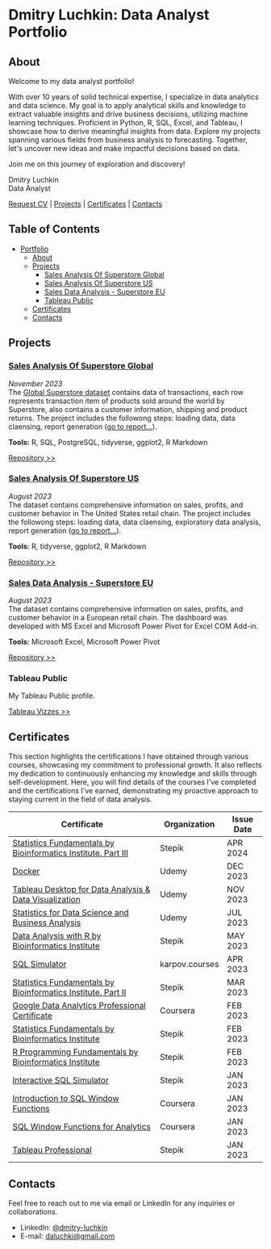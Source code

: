 
# Dmitry Luchkin: Data Analyst Portfolio

## About

Welcome to my data analyst portfolio!

With over 10 years of solid technical expertise, I specialize in data analytics and data science. My goal is to apply analytical skills and knowledge to extract valuable insights and drive business decisions, utilizing machine learning techniques. Proficient in Python, R, SQL, Excel, and Tableau, I showcase how to derive meaningful insights from data. Explore my projects spanning various fields from business analysis to forecasting. Together, let's uncover new ideas and make impactful decisions based on data.

Join me on this journey of exploration and discovery!

Dmitry Luchkin \
Data Analyst


[Request CV](mailto:daluchki@gmail.com?subject=Exploring%20Collaboration%20Opportunities%20-%20Request%20for%20Your%20CV&body=%20Hi%2C%0A%0AI%20hope%20this%20message%20finds%20you%20well.%0A%0AMy%20name%20is%20%5BYour%20Name%5D%2C%20and%20I%20recently%20came%20across%20your%20portfolio%20in%20data%20analysis.%20I%20am%20excited%20about%20the%20potential%20of%20collaborating%20with%20you%20on%20future%20projects.%20To%20explore%20this%20opportunity%20further%2C%20I%20would%20greatly%20appreciate%20it%20if%20you%20could%20share%20your%20CV%20with%20me.%0A%0ABest%20regards%2C%0A%5BYour%20Name%5D) | [Projects](#my_projects) | [Certificates](#my_certificates) | [Contacts](#my_contacts)

## Table of Contents
- [Portfolio](#dmitry-luchkin-data-analyst-portfolio)
   * [About](#about)
   * [Projects <a name='my_projects'></a>](#projects)
      + [Sales Analysis Of Superstore Global](#sales-analysis-of-superstore-global)
      + [Sales Analysis Of Superstore US](#sales-analysis-of-superstore-us)
      + [Sales Data Analysis - Superstore EU](#sales-data-analysis-superstore-eu)
      + [Tableau Public](#tableau-public)
   * [Certificates <a name='my_certificates'></a>](#certificates)
   * [Contacts <a name='my_contacts'></a>](#contacts)

<a name="projects"></a>
## Projects


<a name="sales-analysis-of-superstore-global"></a>
### [Sales Analysis Of Superstore Global](https://github.com/daluchkin/superstore-global-sales-analysis)
_November 2023_ \
The [Global Superstore dataset](https://www.kaggle.com/datasets/shekpaul/global-superstore) contains data of transactions, each row represents transaction item of products sold around the world by Superstore, also contains a customer information, shipping and product returns. The project includes the followong steps: loading data, data claensing, report generation ([go to report...](https://daluchkin.github.io/superstore-global-sales-analysis/)).


__Tools:__ R, SQL, PostgreSQL, tidyverse, ggplot2, R Markdown


[Repository >>](https://github.com/daluchkin/superstore-global-sales-analysis)


<a name="sales-analysis-of-superstore-us"></a>
### [Sales Analysis Of Superstore US](https://github.com/daluchkin/superstore-us-sales-analysis)
_August 2023_ \
The dataset contains comprehensive information on sales, profits, and customer behavior in The United States retail chain. The project includes the followong steps: loading data, data claensing, exploratory data analysis, report generation ([go to report...](https://daluchkin.github.io/superstore-us-sales-analysis/)).


__Tools:__ R, tidyverse, ggplot2, R Markdown


[Repository >>](https://github.com/daluchkin/superstore-us-sales-analysis)


<a name="sales-data-analysis-superstore-eu"></a>
### [Sales Data Analysis - Superstore EU](https://github.com/daluchkin/superstore-eu-sales-analysis)
_August 2023_\
The dataset contains comprehensive information on sales, profits, and customer behavior in a European retail chain. The dashboard was developed with MS Excel and Microsoft Power Pivot for Excel COM Add-in.


__Tools:__ Microsoft Excel, Microsoft Power Pivot


[Repository >>](https://github.com/daluchkin/superstore-eu-sales-analysis)


<a name="tableau-public"></a>
### Tableau Public

My Tableau Public profile.


[Tableau Vizzes >>](https://public.tableau.com/app/profile/dmitry.luchkin/vizzes)

<a name="certificates"></a>
## Certificates <a name='my_certificates'></a>

This section highlights the certifications I have obtained through various courses, showcasing my commitment to professional growth. It also reflects my dedication to continuously enhancing my knowledge and skills through self-development. Here, you will find details of the courses I've completed and the certifications I've earned, demonstrating my proactive approach to staying current in the field of data analysis.

|	Certificate	|	Organization	|	Issue Date	|
|---------------|---------------------------|---------------|
|	[Statistics Fundamentals by Bioinformatics Institute. Part III](https://stepik.org/cert/2445568?lang=en)	|	Stepik	|	APR 2024	|
|	[Docker](https://www.udemy.com/certificate/UC-fb3ab476-c01b-478c-b364-93e0c3c88929/)	|	Udemy	|	DEC 2023	|
|	[Tableau Desktop for Data Analysis & Data Visualization](https://www.udemy.com/certificate/UC-91aaa700-04db-4261-9662-fb64c741d2de/)	|	Udemy	|	NOV 2023	|
|	[Statistics for Data Science and Business Analysis](https://www.udemy.com/certificate/UC-da989320-c4bc-40f8-91d6-145ca5e623fc/)	|	Udemy	|	JUL 2023	|
|	[Data Analysis with R by Bioinformatics Institute](https://stepik.org/cert/2063955)	|	Stepik	|	MAY 2023	|
|	[SQL Simulator](https://lab.karpov.courses/certificate/385fdd63-a386-4257-baf7-fa3b37232105/en/)	|	karpov.courses	|	APR 2023	|
|	[Statistics Fundamentals by Bioinformatics Institute. Part II](https://stepik.org/cert/2000651?lang=en)	|	Stepik	|	MAR 2023	|
|	[Google Data Analytics Professional Certificate](https://www.coursera.org/verify/professional-cert/CNK72RM6E5N4)	|	Coursera	|	FEB 2023	|
|	[Statistics Fundamentals by Bioinformatics Institute](https://stepik.org/cert/1946651?lang=en)	|	Stepik	|	FEB 2023	|
|	[R Programming Fundamentals by Bioinformatics Institute](https://stepik.org/cert/1948079?lang=en)	|	Stepik	|	FEB 2023	|
|	[Interactive SQL Simulator](https://stepik.org/cert/1916879)	|	Stepik	|	JAN 2023	|
|	[Introduction to SQL Window Functions](https://www.coursera.org/verify/PRP29U27P52Q)	|	Coursera	|	JAN 2023	|
|	[SQL Window Functions for Analytics](https://www.coursera.org/verify/77QBPJFU4US7)	|	Coursera	|	JAN 2023	|
|	[Tableau Professional](https://stepik.org/cert/1930951?lang=en)	|	Stepik	|	JAN 2023	|

<a name="contacts"></a>
## Contacts

Feel free to reach out to me via email or LinkedIn for any inquiries or collaborations.

+ LinkedIn: [@dmitry-luchkin](https://www.linkedin.com/in/dmitry-luchkin/)
+ E-mail: [daluchki@gmail.com](mailto:daluchki@gmail.com)

